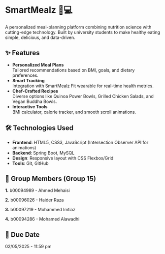 # SmartMealz 🥗💻

A personalized meal-planning platform combining nutrition science with cutting-edge technology. Built by university students to make healthy eating simple, delicious, and data-driven.

## ✨ Features

- **Personalized Meal Plans**  
  Tailored recommendations based on BMI, goals, and dietary preferences.
- **Smart Tracking**  
  Integration with SmartMealz Fit wearable for real-time health metrics.
- **Chef-Crafted Recipes**  
  Diverse options like Quinoa Power Bowls, Grilled Chicken Salads, and Vegan Buddha Bowls.
- **Interactive Tools**  
  BMI calculator, calorie tracker, and smooth scroll animations.

## 🛠️ Technologies Used

- **Frontend**: HTML5, CSS3, JavaScript (Intersection Observer API for animations)
- **Backend**: Spring Boot, MySQL
- **Design**: Responsive layout with CSS Flexbox/Grid
- **Tools**: Git, GitHub

## 👥 Group Members (Group 15)
**1.** b00094989 - Ahmed Mehaisi

**2.** b00096026 - Haider Raza

**3.** b00097219 - Mohammed Imtiaz

**4.** b00094286 - Mohamed Alawadhi

## 📆 Due Date
02/05/2025 - 11:59 pm
